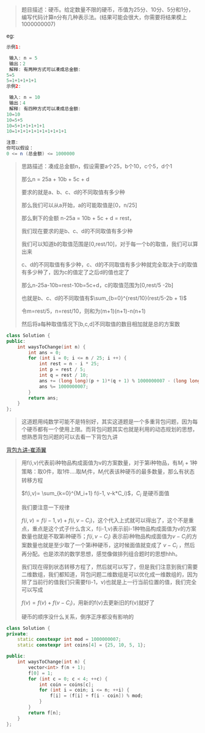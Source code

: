 > 题目描述：硬币。给定数量不限的硬币，币值为25分、10分、5分和1分，编写代码计算n分有几种表示法。(结果可能会很大，你需要将结果模上1000000007)
>

eg:

```java
示例1:

 输入: n = 5
 输出：2
 解释: 有两种方式可以凑成总金额:
5=5
5=1+1+1+1+1
示例2:

 输入: n = 10
 输出：4
 解释: 有四种方式可以凑成总金额:
10=10
10=5+5
10=5+1+1+1+1+1
10=1+1+1+1+1+1+1+1+1+1

注意:
你可以假设：
0 <= n (总金额) <= 1000000
```

> 思路描述：凑成总金额n，假设需要a个25，b个10，c个5，d个1
>
> 那么n = 25a + 10b + 5c + d
>
> 要求的就是a、b、c、d的不同取值有多少种
>
> 那么我们可以从a开始，a的可能取值是[0，n/25]
>
> 那么剩下的金额 n-25a = 10b + 5c + d = rest，
>
> 我们现在要求的是b、c、d的不同取值有多少种
>
> 我们可以知道b的取值范围是[0,rest/10]，对于每一个b的取值，我们可以算出来
>
> c、d的不同取值有多少种，c、d的不同取值有多少种就完全取决于c的取值有多少种了，因为c的值定了之后d的值也定了
>
> 那么n-25a-10b=rest-10b=5c+d，c的取值范围为[0,rest/5 -2b]
>
> 也就是b、c、d的不同取值有$\sum_{b=0}^{rest/10}(rest/5-2b + 1)$
>
> 令m=rest/5，n=rest/10，则和为(m+1)(n+1)-n(n+1)
>
> 然后将a每种取值情况下[b,c,d]不同取值的数目相加就是总的方案数

```C++
class Solution {
public:
    int waysToChange(int n) {
        int ans = 0;
        for (int i = 0; i <= n / 25; i ++) {
            int rest = n - i * 25;
            int p = rest / 5;
            int q = rest / 10;
            ans += (long long)(p + 1)*(q + 1) % 1000000007 - (long long)q*(q + 1)% 1000000007;
            ans %= 1000000007;
        }
        return ans;
    }
};

```

> 这道题用纯数学可能不是特别好，其实这道题是一个多重背包问题，因为每个硬币都有一个使用上限。而背包问题其实也就是利用的动态规划的思想，想熟悉背包问题的可以去看一下背包九讲

[背包九讲-崔添翼](https://anivian.github.io/pack-master/V2.pdf)

> 用f(i,v)代表前i种物品构成面值为v的方案数量，对于第i种物品，有$M_i+1$种策略：取0件，取1件....取$M_i$件，$M_i$代表该种硬币的最多数量，那么有状态转移方程
>
> $f(i,v)= \sum_{k=0}^{M_i+1} f(i-1, v-k*C_i)$，$C_i$ 是硬币面值
>
> 我们要注意一下规律
>
> $f(i,v)=f(i-1,v)+f(i,v-C_i)$，这个代入上式就可以得出了，这个不是重点，重点是这个式子什么含义，f(i-1,v)表示前i-1种物品构成面值为v的方案数量也就是不取第i种硬币；$f(i,v-C_i)$ 表示前i种物品构成面值为$v-C_i$的方案数量也就是至少取了一个第i种硬币，这时候面值就变成了 $v-C_i$ ，然后再分配。也是浓浓的数学思想，感觉像做排列组合题时的思想hhh。
>
> 我们现在得到状态转移方程了，然后就可以写了，但是我们注意到我们需要二维数组，我们都知道，背包问题二维数组是可以优化成一维数组的，因为除了当前行的值我们只需要f(i-1，v)也就是上一行当前位置的值，我们完全可以写成
>
> $f(v) = f(v) + f(v-C_i)$，用新的f(v)去更新旧的f(v)就好了
>
> 硬币的顺序没什么关系，倒序正序都没有影响的

```C++
class Solution {
private:
    static constexpr int mod = 1000000007;
    static constexpr int coins[4] = {25, 10, 5, 1};

public:
    int waysToChange(int n) {
        vector<int> f(n + 1);
        f[0] = 1;
        for (int c = 0; c < 4; ++c) {
            int coin = coins[c];
            for (int i = coin; i <= n; ++i) {
                f[i] = (f[i] + f[i - coin]) % mod;
            }
        }
        return f[n];
    }
};
```



